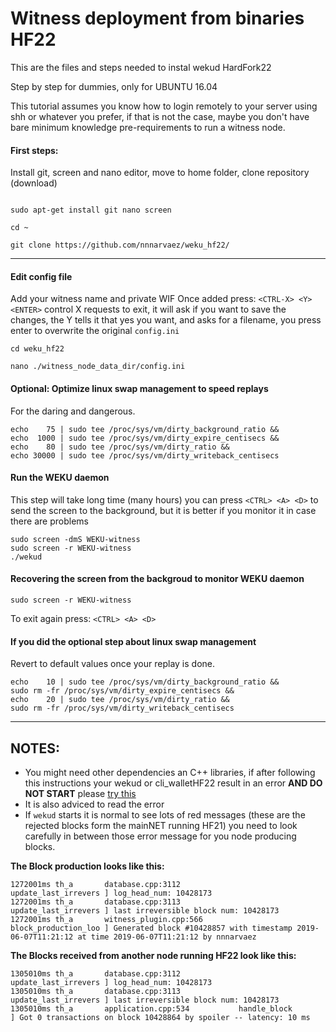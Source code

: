 # Witness deployment from binaries HF22
This are the files and steps needed to instal wekud HardFork22

Step by step for dummies, only for UBUNTU 16.04

This tutorial assumes you know how to login remotely to your server using shh or whatever you prefer, if that is not the case, maybe you don't have bare minimum knowledge pre-requirements to run a witness node.



#### First steps: 
Install git, screen and nano editor, move to home folder, clone repository (download)
```

sudo apt-get install git nano screen

cd ~

git clone https://github.com/nnnarvaez/weku_hf22/ 

```

---

#### Edit config file
Add your witness name and private WIF
Once added press: `<CTRL-X> <Y> <ENTER>`
control X requests to exit, it will ask if you want to save the changes, the Y tells it that yes you want, and asks for a filename, you press enter to overwrite the original `config.ini`

```
cd weku_hf22

nano ./witness_node_data_dir/config.ini

```

#### Optional: Optimize linux swap management to speed replays
For the daring and dangerous.
```
echo    75 | sudo tee /proc/sys/vm/dirty_background_ratio &&
echo  1000 | sudo tee /proc/sys/vm/dirty_expire_centisecs &&
echo    80 | sudo tee /proc/sys/vm/dirty_ratio &&
echo 30000 | sudo tee /proc/sys/vm/dirty_writeback_centisecs
``` 

#### Run the WEKU daemon 
This step will take long time (many hours) you can press `<CTRL> <A> <D>` to send the screen to the background, but it is better if you monitor it in case there are problems

```
sudo screen -dmS WEKU-witness
sudo screen -r WEKU-witness
./wekud
```

#### Recovering the screen from the backgroud to monitor WEKU daemon

```
sudo screen -r WEKU-witness
```` 

To exit again press: `<CTRL> <A> <D>`

#### If you did the optional step about linux swap management
Revert to default values once your replay is done. 

```
echo    10 | sudo tee /proc/sys/vm/dirty_background_ratio &&
sudo rm -fr /proc/sys/vm/dirty_expire_centisecs &&
echo    20 | sudo tee /proc/sys/vm/dirty_ratio &&
sudo rm -fr /proc/sys/vm/dirty_writeback_centisecs 
```

---

## NOTES: 

* You might need other dependencies an C++ libraries, if after following this instructions your wekud or cli_walletHF22 result in an error **AND DO NOT START** please [try this](https://github.com/nnnarvaez/weku_hf22/blob/master/dependencies.md)
* It is also adviced to read the error
* If `wekud` starts it is normal to see lots of red messages (these are the rejected blocks form the mainNET running HF21) you need to look carefully in between those error message for you node producing blocks.

**The Block production looks like this:**

```
1272001ms th_a       database.cpp:3112             update_last_irrevers ] log_head_num: 10428173
1272001ms th_a       database.cpp:3113             update_last_irrevers ] last irreversible block num: 10428173
1272001ms th_a       witness_plugin.cpp:566        block_production_loo ] Generated block #10428857 with timestamp 2019-06-07T11:21:12 at time 2019-06-07T11:21:12 by nnnarvaez

```
**The Blocks received from another node running HF22 look like this:**

```
1305010ms th_a       database.cpp:3112             update_last_irrevers ] log_head_num: 10428173
1305010ms th_a       database.cpp:3113             update_last_irrevers ] last irreversible block num: 10428173
1305010ms th_a       application.cpp:534           handle_block         ] Got 0 transactions on block 10428864 by spoiler -- latency: 10 ms
```
